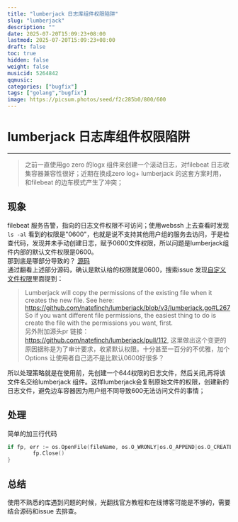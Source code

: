 ```yaml
---
title: "lumberjack 日志库组件权限陷阱"
slug: "lumberjack"
description: ""
date: 2025-07-20T15:09:23+08:00
lastmod: 2025-07-20T15:09:23+08:00
draft: false
toc: true
hidden: false
weight: false
musicid: 5264842
qqmusic: 
categories: ["bugfix"]
tags: ["golang","bugfix"]
image: https://picsum.photos/seed/f2c285b0/800/600
---
```

# lumberjack 日志库组件权限陷阱
------
> 之前一直使用go zero 的logx 组件来创建一个滚动日志，对filebeat 日志收集容器兼容性很好；近期在换成zero log+ lumberjack 的这套方案时用，和filebeat 的边车模式产生了冲突；
## 现象  
filebeat 服务告警，指向的日志文件权限不可访问；使用webssh 上去查看时发现`ls -al` 看到的权限是"0600"，也就是说不支持其他用户组的服务去访问，于是检查代码，发现并未手动创建日志，赋予0600文件权限，所以问题是lumberjack组件内部的默认文件权限是0600。  
那到底是哪部分导致的？ [源码](https://github.com/natefinch/lumberjack/blob/4cb27fcfbb0f35cb48c542c5ea80b7c1d18933d0/lumberjack.go#L215)  
通过翻看上述部分源码，确认是默认给的权限就是0600，搜索issue 发现[自定义文件权限](https://github.com/natefinch/lumberjack/issues/164)里面提到：
> Lumberjack will copy the permissions of the existing file when it creates the new file.
See here: https://github.com/natefinch/lumberjack/blob/v3/lumberjack.go#L267  
  So if you want different file permissions, the easiest thing to do is create the file with the permissions you want, first.  
另外附加源头pr 链接：https://github.com/natefinch/lumberjack/pull/112, 这里做出这个变更的原因据称是为了审计要求，收紧默认权限。十分甚至一百分的不优雅，加个Options 让使用者自己选不是比默认0600好很多？


所以处理策略就是在使用前，先创建一个644权限的日志文件，然后关闭,再将该文件名交给lumberjack 组件。这样lumberjack会复制原始文件的权限，创建新的日志文件，避免边车容器因为用户组不同导致600无法访问文件的事情；
## 处理
简单的加三行代码
```go
if fp, err := os.OpenFile(fileName, os.O_WRONLY|os.O_APPEND|os.O_CREATE, 0644); err == nil {
		fp.Close()
} 
```
## 总结
使用不熟悉的库遇到问题的时候，光翻找官方教程和在线博客可能是不够的，需要结合源码和issue 去排查。